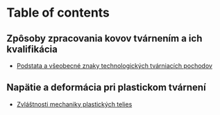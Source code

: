 # Table of contents

## Zpôsoby zpracovania kovov tvárnením a ich kvalifikácia
* [Podstata a všeobecné znaky technologických tvárniacích pochodov](zposoby_spracovania_kovov/podstata_a_vseobecne_znaky.md)

## Napätie a deformácia pri plastickom tvárnení
* [Zvláštnosti mechaniky plastických telies](napatie_a_def/zvlastnosti_mech/vonkajsie_sily.md)
